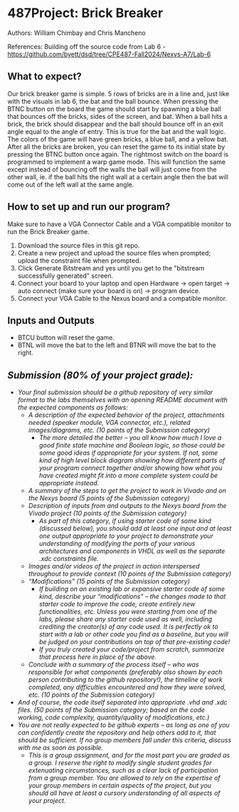 # 487Project: Brick Breaker
Authors: William Chimbay and Chris Mancheno

References: Building off the source code from Lab 6 - https://github.com/byett/dsd/tree/CPE487-Fall2024/Nexys-A7/Lab-6


## What to expect?
Our brick breaker game is simple. 5 rows of bricks are in a line and, just like with the visuals in lab 6, the bat and the ball bounce. When pressing the BTNC button on the board the game should start by spawning a blue ball that bounces off the bricks, sides of the screen, and bat.  When a ball hits a brick, the brick should disappear and the ball should bounce off in an exit angle equal to the angle of entry. This is true for the bat and the wall logic. The colors of the game will have green bricks, a blue ball, and a yellow bat. After all the bricks are broken, you can reset the game to its initial state by pressing the BTNC button once again. The rightmost switch on the board is programmed to implement a warp game mode. This will function the same except instead of bouncing off the walls the ball will just come from the other wall, ie. if the ball hits the right wall at a certain angle then the bat will come out of the left wall at the same angle. 

## How to set up and run our program?
Make sure to have a VGA Connector Cable and a VGA compatible monitor to run the Brick Breaker game. 

1) Download the source files in this git repo.
2) Create a new project and upload the source files when prompted; upload the constraint file when prompted.
3) Click Generate Bitstream and yes until you get to the "bitstream successfully generated" screen.
4) Connect your board to your laptop and open Hardware -> open target -> auto connect (make sure your board is on) -> program device. 
5) Connect your VGA Cable to the Nexus board and a compatible monitor. 

## Inputs and Outputs
- BTCU button will reset the game.
- BTNL will move the bat to the left and BTNR will move the bat to the right.

## _Submission (80% of your project grade):_
- _Your final submission should be a github repository of very similar format to the labs themselves with an opening README document with the expected components as follows:_
  - _A description of the expected behavior of the project, attachments needed (speaker module, VGA connector, etc.), related images/diagrams, etc. (10 points of the Submission category)_
    - _The more detailed the better – you all know how much I love a good finite state machine and Boolean logic, so those could be some good ideas if appropriate for your system. If          not, some kind of high level block diagram showing how different parts of your program connect together and/or showing how what you have created might fit into a more complete          system could be appropriate instead._
  - _A summary of the steps to get the project to work in Vivado and on the Nexys board (5 points of the Submission category)_
  - _Description of inputs from and outputs to the Nexys board from the Vivado project (10 points of the Submission category)_
    - _As part of this category, if using starter code of some kind (discussed below), you should add at least one input and at least one output appropriate to your project to           demonstrate your understanding of modifying the ports of your various architectures and components in VHDL as well as the separate .xdc constraints file._
  - _Images and/or videos of the project in action interspersed throughout to provide context (10 points of the Submission category)_
  - _“Modifications” (15 points of the Submission category)_
    - _If building on an existing lab or expansive starter code of some kind, describe your “modifications” – the changes made to that starter code to improve the code, create entirely new functionalities, etc. Unless you were starting from one of the labs, please share any starter code used as well, including crediting the creator(s) of any code used. It is perfectly ok to start with a lab or other code you find as a baseline, but you will be judged on your contributions on top of that pre-existing code!_
    - _If you truly created your code/project from scratch, summarize that process here in place of the above._
  - _Conclude with a summary of the process itself – who was responsible for what components (preferably also shown by each person contributing to the github repository!), the timeline of work completed, any difficulties encountered and how they were solved, etc. (10 points of the Submission category)_
- _And of course, the code itself separated into appropriate .vhd and .xdc files. (50 points of the Submission category; based on the code working, code complexity, quantity/quality of modifications, etc.)_
- _You are not really expected to be github experts – as long as one of you can confidently create the repository and help others add to it, that should be sufficient. If no group members fall under this criteria, discuss with me as soon as possible._
  - _This is a group assignment, and for the most part you are graded as a group. I reserve the right to modify single student grades for extenuating circumstances, such as a clear lack of participation from a group member. You are allowed to rely on the expertise of your group members in certain aspects of the project, but you should all have at least a cursory understanding of all aspects of your project._
